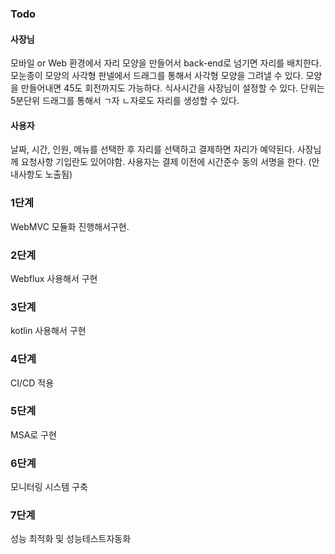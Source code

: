 ### Todo   

#### 사장님
모바일 or Web 환경에서 자리 모양을 만들어서 back-end로 넘기면 자리를 배치한다.
모눈종이 모양의 사각형 판넬에서 드래그를 통해서 사각형 모양을 그려낼 수 있다.
모양을 만들어내면 45도 회전까지도 가능하다.
식사시간을 사장님이 설정할 수 있다. 단위는 5분단위
드래그를 통해서 ㄱ자 ㄴ자로도 자리를 생성할 수 있다.

#### 사용자
날짜, 시간, 인원, 메뉴를 선택한 후 자리를 선택하고 결제하면 자리가 예약된다.
사장님께 요청사항 기입란도 있어야함.
사용자는 결제 이전에 시간준수 동의 서명을 한다. (안내사항도 노출됨)


### 1단계
WebMVC 모듈화 진행해서구현.
### 2단계
Webflux 사용해서 구현
### 3단계
kotlin 사용해서 구현
### 4단계
CI/CD 적용
### 5단계
MSA로 구현
### 6단계
모니터링 시스템 구축
### 7단계
성능 최적화 및 성능테스트자동화
